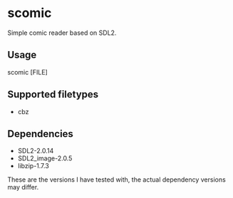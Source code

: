 # scomic
Simple comic reader based on SDL2.

## Usage
scomic [FILE]

## Supported filetypes
- cbz

## Dependencies
- SDL2-2.0.14
- SDL2_image-2.0.5
- libzip-1.7.3

These are the versions I have tested with, the actual dependency versions may differ.
